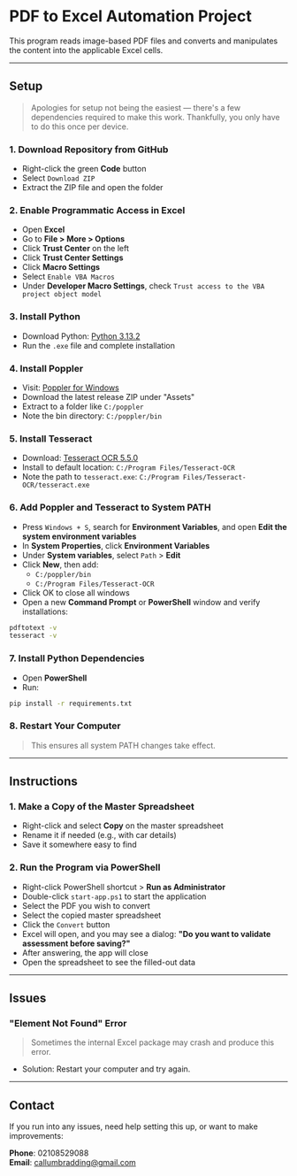# PDF to Excel Automation Project

This program reads image-based PDF files and converts and manipulates the content into the applicable Excel cells.

---

## Setup
> Apologies for setup not being the easiest — there's a few dependencies required to make this work. Thankfully, you only have to do this once per device.

### 1. Download Repository from GitHub
- Right-click the green **Code** button
- Select `Download ZIP`
- Extract the ZIP file and open the folder

### 2. Enable Programmatic Access in Excel
- Open **Excel**
- Go to **File > More > Options**
- Click **Trust Center** on the left
- Click **Trust Center Settings**
- Click **Macro Settings**
- Select `Enable VBA Macros`
- Under **Developer Macro Settings**, check `Trust access to the VBA project object model`

### 3. Install Python
- Download Python: [Python 3.13.2](https://www.python.org/ftp/python/3.13.2/python-3.13.2-amd64.exe)
- Run the `.exe` file and complete installation

### 4. Install Poppler
- Visit: [Poppler for Windows](https://github.com/oschwartz10612/poppler-windows/releases/)
- Download the latest release ZIP under "Assets"
- Extract to a folder like `C:/poppler`
- Note the bin directory: `C:/poppler/bin`

### 5. Install Tesseract
- Download: [Tesseract OCR 5.5.0](https://sourceforge.net/projects/tesseract-ocr.mirror/files/5.5.0/tesseract-ocr-w64-setup-5.5.0.20241111.exe/download)
- Install to default location: `C:/Program Files/Tesseract-OCR`
- Note the path to `tesseract.exe`: `C:/Program Files/Tesseract-OCR/tesseract.exe`

### 6. Add Poppler and Tesseract to System PATH
- Press `Windows + S`, search for **Environment Variables**, and open **Edit the system environment variables**
- In **System Properties**, click **Environment Variables**
- Under **System variables**, select `Path` > **Edit**
- Click **New**, then add:
  - `C:/poppler/bin`
  - `C:/Program Files/Tesseract-OCR`
- Click OK to close all windows
- Open a new **Command Prompt** or **PowerShell** window and verify installations:
```sh
pdftotext -v
tesseract -v
```

### 7. Install Python Dependencies
- Open **PowerShell**
- Run:
```sh
pip install -r requirements.txt
```

### 8. Restart Your Computer
> This ensures all system PATH changes take effect.

---

## Instructions

### 1. Make a Copy of the Master Spreadsheet
- Right-click and select **Copy** on the master spreadsheet
- Rename it if needed (e.g., with car details)
- Save it somewhere easy to find

### 2. Run the Program via PowerShell
- Right-click PowerShell shortcut > **Run as Administrator**
- Double-click `start-app.ps1` to start the application
- Select the PDF you wish to convert
- Select the copied master spreadsheet
- Click the `Convert` button
- Excel will open, and you may see a dialog: **"Do you want to validate assessment before saving?"**
- After answering, the app will close
- Open the spreadsheet to see the filled-out data

---

## Issues

### "Element Not Found" Error
> Sometimes the internal Excel package may crash and produce this error.
- Solution: Restart your computer and try again.

---

## Contact
If you run into any issues, need help setting this up, or want to make improvements:

**Phone**: 02108529088  
**Email**: callumbradding@gmail.com

